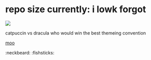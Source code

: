 # repo size currently: i lowk forgot


<img src="https://pythons.site/neocities/assets/cta.gif">

 catpuccin vs dracula who would win the best themeing convention

[moo](https://yyyyyyy.link)

:neckbeard: :fishsticks:
